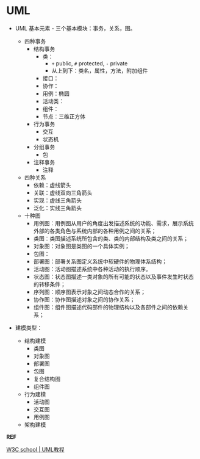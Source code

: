 # UML

* UML 基本元素 - 三个基本模块：事务，关系，图。
    * 四种事务　　　
        * 结构事务
            * 类：
                * `+` public, `#` protected, `-` private
                * 从上到下：类名，属性，方法，附加组件
            * 接口：
            * 协作：
            * 用例：椭圆
            * 活动类：
            * 组件：
            * 节点：三维正方体
        * 行为事务
            * 交互
            * 状态机
        * 分组事务
            * 包
        * 注释事务
            * 注释
    * 四种关系
        * 依赖：虚线箭头
        * 关联：虚线双向三角箭头
        * 实现：虚线三角箭头
        * 泛化：实线三角箭头
    * 十种图
        * 用例图：用例图从用户的角度出发描述系统的功能、需求，展示系统外部的各类角色与系统内部的各种用例之间的关系；
        * 类图：类图描述系统所包含的类、类的内部结构及类之间的关系；
        * 对象图：对象图是类图的一个具体实例；
        * 包图：
        * 部署图：部署关系图定义系统中软硬件的物理体系结构；
        * 活动图：活动图描述系统中各种活动的执行顺序。
        * 状态图：状态图描述一类对象的所有可能的状态以及事件发生时状态的转移条件；
        * 序列图：顺序图表示对象之间动态合作的关系；
        * 协作图：协作图描述对象之间的协作关系；
        * 组件图：组件图描述代码部件的物理结构以及各部件之间的依赖关系；


* 建模类型：
    * 结构建模
        * 类图
        * 对象图
        * 部署图
        * 包图
        * 复合结构图
        * 组件图
    * 行为建模
        * 活动图
        * 交互图
        * 用例图
    * 架构建模


**REF**

[W3C school | UML教程](https://www.w3cschool.cn/uml_tutorial/uml_tutorial-pohy28t3.html)
